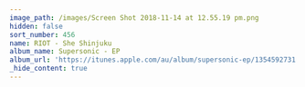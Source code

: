 ```yaml
---
image_path: /images/Screen Shot 2018-11-14 at 12.55.19 pm.png
hidden: false
sort_number: 456
name: RIOT - She Shinjuku
album_name: Supersonic - EP
album_url: 'https://itunes.apple.com/au/album/supersonic-ep/1354592731'
_hide_content: true
---
```


